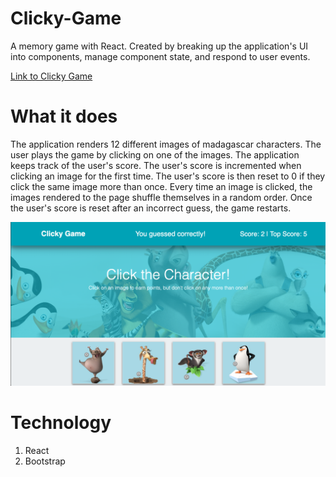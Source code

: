 # Clicky-Game
 A memory game with React. Created by breaking up the application's UI into components, manage component state, and respond to user events.

[ Link to Clicky Game](https://njorogepeter.github.io/Clicky-Game/.)
# What it does
The application renders 12 different images of madagascar characters. The user plays the game by clicking on one of the images. The application keeps track of the user's score. The user's score is incremented when clicking an image for the first time. The user's score is then reset to 0 if they click the same image more than once.
Every time an image is clicked, the images rendered to the page shuffle themselves in a random order. Once the user's score is reset after an incorrect guess, the game restarts.

![Image of Clicky Game](https://github.com/njorogepeter/Clicky-Game/blob/master/public/images/clicky-game.png)

# Technology
1. React
2. Bootstrap
